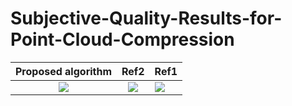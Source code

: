 # Subjective-Quality-Results-for-Point-Cloud-Compression
Proposed algorithm            |  Ref2        |Ref1        
:-------------------------:|:-------------------------:|:---------------------
![](/Images/Front_Loot_Proposed.png.png)  |  ![](/Images/Front_Loot_Ref2.png.png)    |  ![](/Images/Front_Loot_Ref1.png.png)
